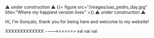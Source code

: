 
⚠️ under construction ⚠️
{{< figure src="/images/sao_pedro_day.jpg" title="Where my happiest version lives" >}}
⚠️ under construction ⚠️



Hi, I'm Gonçalo, thank you for being here and welcome to my website! 


XXXXXXXXXXXXX ---->>>>>>> vai vai vai



 


